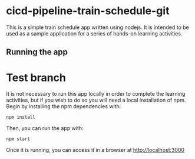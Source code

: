 # cicd-pipeline-train-schedule-git

This is a simple train schedule app written using nodejs. It is intended to be used as a sample application for a series of hands-on learning activities.

## Running the app
# Test branch

It is not necessary to run this app locally in order to complete the learning activities, but if you wish to do so you will need a local installation of npm. Begin by installing the npm dependencies with:

    npm install

Then, you can run the app with:

    npm start

Once it is running, you can access it in a browser at [http://localhost:3000](http://localhost:3000)
